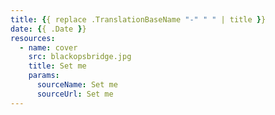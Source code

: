 ```yaml
---
title: {{ replace .TranslationBaseName "-" " " | title }}
date: {{ .Date }}
resources:
  - name: cover
    src: blackopsbridge.jpg
    title: Set me
    params:
      sourceName: Set me
      sourceUrl: Set me
---
```

